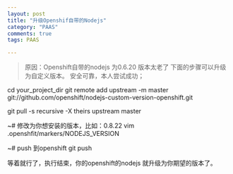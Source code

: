 ```yaml
---
layout: post
title: "升级Openshif自带的Nodejs"
category: "PAAS"
comments: true
tags: PAAS

---
```


> 原因：Openshift自带的nodejs 为0.6.20 版本太老了
> 下面的步骤可以升级为自定义版本。
> 安全可靠，本人尝试成功；

cd your_project_dir
git remote add upstream -m master git://github.com/openshift/nodejs-custom-version-openshift.git


git pull -s recursive -X theirs upstream master

\~# 修改为你想安装的版本，比如：0.8.22
vim .openshfit/markers/NODEJS_VERSION

\~# push 到openshift
git push


等着就行了，执行结束，你的openshift的nodejs 就升级为你期望的版本了。
